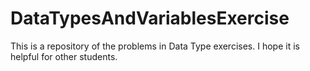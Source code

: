 # DataTypesAndVariablesExercise
This is a repository of the problems in Data Type exercises.
I hope it is helpful for other students.
